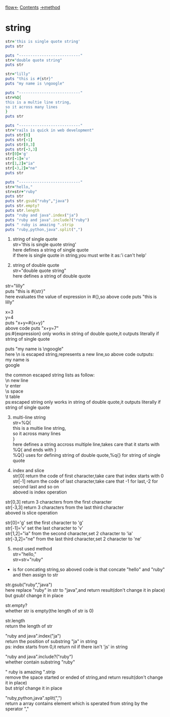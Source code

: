 [flow<-](flow.md)  [Contents](../README.md)  [->method](method.md)  
# string  

```ruby
str='this is single quote string'
puts str

puts "---------------------------"
str="double quote string"
puts str

str="lilly"
puts "this is #{str}"
puts "my name is \ngoogle"

puts "---------------------------"
str=%Q{
this is a multie line string,
so it across many lines
}
puts str

puts "---------------------------"
str="rails is quick in web development"
puts str[0]
puts str[-1]
puts str[0,3]
puts str[-3,3]
str[0]='g'
str[-1]='v'
str[1,2]="ia"
str[-3,2]="ne"
puts str

puts "---------------------------"
str="hello,"
str=str+"ruby"
puts str
puts str.gsub("ruby","java")
puts str.empty?
puts str.length
puts "ruby and java".index("ja")
puts "ruby and java".include?("ruby")
puts " ruby is amazing ".strip
puts "ruby,python,java".split(",")


```
  
1. string of single quote  
str='this is single quote string'  
here defines a string of single quote  
if there is single quote in string,you must write it as:'i can\'t help'  
  
2. string of double quote  
str="double quote string"  
here defines a string of double quote  
  
str="lilly"  
puts "this is #{str}"  
here evaluates the value of expression in #{},so above code puts "this is lilly"  
  
x=3  
y=4  
puts "x+y=#{x+y}"  
above code puts "x+y=7"  
ps:#{expression} only works in string of double quote,it outputs literally if string of single quote  
  
puts "my name is \ngoogle"  
here \n is escaped string,represents a new line,so above code outputs:  
my name is  
google  
  
the common escaped string lists as follow:  
\n new line  
\r enter  
\s space  
\t table  
ps:escaped string only works in string of double quote,it outputs literally if string of single quote  
  
3. multi-line string  
str=%Q{  
this is a multie line string,  
so it across many lines  
}  
here defines a string accross multiple line,takes care that it starts with %Q{ and ends with }  
%Q{} uses for defining string of double quote,%q{} for string of single quote  
  
4. index and slice  
str[0]  return the code of first character,take care that index starts with 0  
str[-1] return the code of last character,take care that -1 for last,-2 for second last and so on  
aboved is index operation  
  
str[0,3]  return 3 characters from the first character  
str[-3,3] return 3 characters from the last third character  
aboved is slice operation  
  
str[0]='g'      set the first character to 'g'  
str[-1]='v'     set the last character to 'v'  
str[1,2]="ia"   from the second character,set 2 character to 'ia'  
str[-3,2]="ne"  from the last third character,set 2 character to 'ne'  
  
5. most used method  
str="hello,"  
str=str+"ruby"  
+ is for concating string,so aboved code is that concate "hello" and "ruby" and then assign to str  
  
str.gsub("ruby","java")  
here replace "ruby" in str to "java",and return result(don't change it in place)  
but gsub! change it in place  
  
str.empty?  
whether str is empty(the length of str is 0)  
  
str.length  
return the length of str  
  
"ruby and java".index("ja")  
return the position of substring "ja" in string  
ps: index starts from 0,it return nil if there isn't 'js' in string  
  
"ruby and java".include?("ruby")  
whether contain substring "ruby"  
  
" ruby is amazing ".strip  
remove the space started or ended of string,and return result(don't change it in place)  
but strip! change it in place  
  
"ruby,python,java".split(",")  
return a array contains element which is sperated from string by the sperator ","  
  
  

